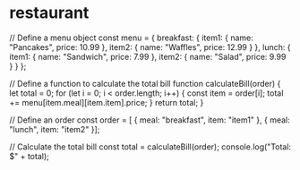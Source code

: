 # restaurant

// Define a menu object
const menu = {
  breakfast: {
    item1: {
      name: "Pancakes",
      price: 10.99
    },
    item2: {
      name: "Waffles",
      price: 12.99
    }
  },
  lunch: {
    item1: {
      name: "Sandwich",
      price: 7.99
    },
    item2: {
      name: "Salad",
      price: 9.99
    }
  }
};

// Define a function to calculate the total bill
function calculateBill(order) {
  let total = 0;
  for (let i = 0; i < order.length; i++) {
    const item = order[i];
    total += menu[item.meal][item.item].price;
  }
  return total;
}

// Define an order
const order = [  { meal: "breakfast", item: "item1" },  { meal: "lunch", item: "item2" }];

// Calculate the total bill
const total = calculateBill(order);
console.log("Total: $" + total);
